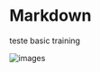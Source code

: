 # Markdown
teste basic training  
  
  ![images](https://github.com/JoaodaCunha/Markdown/assets/124784627/a6e03453-ecda-4939-987c-9b0f1f45be1b)
